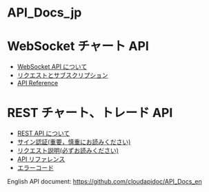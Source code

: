 # API_Docs_jp

# WebSocket チャート API<br>

* [WebSocket API について](https://github.com/cloudapidoc/API_Docs_jp/blob/master/webSocket_api.md#websocket-api%E3%81%AE%E6%A6%82%E8%A6%81)<br>
* [リクエストとサブスクリプション](https://github.com/cloudapidoc/API_Docs_jp/blob/master/webSocket_api.md#%E3%83%AA%E3%82%AF%E3%82%A8%E3%82%B9%E3%83%88%E3%81%A8%E3%82%B5%E3%83%96%E3%82%B9%E3%82%AF%E3%83%AA%E3%83%97%E3%82%B7%E3%83%A7%E3%83%B3%E3%81%AB%E3%81%A4%E3%81%84%E3%81%A6)<br>
* [API Reference](https://github.com/cloudapidoc/API_Docs_jp/blob/master/webSocket_api.md#websocket-api-reference)<br>

# REST チャート、トレード API<br>

* [REST API について](https://github.com/cloudapidoc/API_Docs_jp/blob/master/rest_api.md#rest-api)<br>
* [サイン認証(重要，慎重にお読みください)](https://github.com/cloudapidoc/API_Docs_jp/blob/master/rest_api.md#%E3%82%BB%E3%82%AD%E3%83%A5%E3%83%AA%E3%83%86%E3%82%A3%E8%AA%8D%E8%A8%BC)<br>
* [リクエスト説明(必ずお読みください)](https://github.com/cloudapidoc/API_Docs_jp/blob/master/rest_api.md#%E3%83%AA%E3%82%AF%E3%82%A8%E3%82%B9%E3%83%88%E3%81%AE%E8%AA%AC%E6%98%8E)<br>
* [API リファレンス](https://github.com/cloudapidoc/API_Docs_jp/blob/master/rest_api.md#api-reference)<br>
* [エラーコード](https://github.com/cloudapidoc/API_Docs_jp/blob/master/rest_api.md#%E3%82%A8%E3%83%A9%E3%83%BC%E3%82%B3%E3%83%BC%E3%83%89)<br>

English API document: https://github.com/cloudapidoc/API_Docs_en
